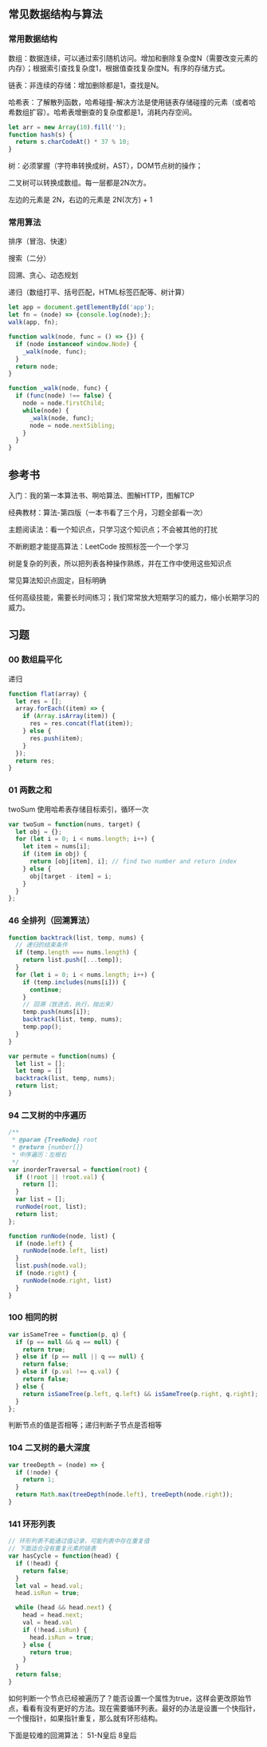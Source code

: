 ## 常见数据结构与算法

### 常用数据结构

数组：数据连续，可以通过索引随机访问。增加和删除复杂度N（需要改变元素的内存）；根据索引查找复杂度1，根据值查找复杂度N。有序的存储方式。

链表：非连续的存储：增加删除都是1，查找是N。

哈希表：了解散列函数，哈希碰撞-解决方法是使用链表存储碰撞的元素（或者哈希数组扩容）。哈希表增删查的复杂度都是1，消耗内存空间。

~~~js
let arr = new Array(10).fill('');
function hash(s) {
  return s.charCodeAt() * 37 % 10;
}
~~~

树：必须掌握（字符串转换成树，AST），DOM节点树的操作；

二叉树可以转换成数组。每一层都是2N次方。

左边的元素是 2N，右边的元素是 2N(次方) + 1

### 常用算法

排序（冒泡、快速）

搜索（二分）

回溯、贪心、动态规划

递归（数组打平、括号匹配，HTML标签匹配等、树计算）

~~~js
let app = document.getElementById('app');
let fn = (node) => {console.log(node);};
walk(app, fn);

function walk(node, func = () => {}) {
  if (node instanceof window.Node) {
    _walk(node, func);
  }
  return node;
}

function _walk(node, func) {
  if (func(node) !== false) {
    node = node.firstChild;
    while(node) {
      _walk(node, func);
      node = node.nextSibling;
    }
  }
}
~~~

## 参考书

入门：我的第一本算法书、啊哈算法、图解HTTP，图解TCP

经典教材：算法-第四版（一本书看了三个月，习题全部看一次）

主题阅读法：看一个知识点，只学习这个知识点；不会被其他的打扰

不断刷题才能提高算法：LeetCode 按照标签一个一个学习

树是复杂的列表，所以把列表各种操作熟练，并在工作中使用这些知识点

常见算法知识点固定，目标明确

任何高级技能，需要长时间练习；我们常常放大短期学习的威力，缩小长期学习的威力。

## 习题

### 00 数组扁平化

递归

~~~js
function flat(array) {
  let res = [];
  array.forEach((item) => {
    if (Array.isArray(item)) {
      res = res.concat(flat(item));
    } else {
      res.push(item);
    }
  });
  return res;
}
~~~

### 01 两数之和 

twoSum 使用哈希表存储目标索引，循环一次

~~~js
var twoSum = function(nums, target) {
  let obj = {};
  for (let i = 0; i < nums.length; i++) {
    let item = nums[i];
    if (item in obj) {
      return [obj[item], i]; // find two number and return index
    } else {
      obj[target - item] = i;
    }
  }
};
~~~

### 46 全排列（回溯算法）

```js
function backtrack(list, temp, nums) {
  // 递归的结束条件
  if (temp.length === nums.length) {
    return list.push([...temp]);
  }
  for (let i = 0; i < nums.length; i++) {
    if (temp.includes(nums[i])) {
      continue;
    }
    // 回溯（放进去，执行，抛出来）
    temp.push(nums[i]);
    backtrack(list, temp, nums);
    temp.pop();
  }
}

var permute = function(nums) {
  let list = [];
  let temp = []
  backtrack(list, temp, nums);
  return list;
}
```

### 94 二叉树的中序遍历

~~~js
/**
 * @param {TreeNode} root
 * @return {number[]}
 * 中序遍历：左根右
 */
var inorderTraversal = function(root) {
  if (!root || !root.val) {
    return [];
  }
  var list = [];
  runNode(root, list);
  return list;
};

function runNode(node, list) {
  if (node.left) {
    runNode(node.left, list)
  }
  list.push(node.val);
  if (node.right) {
    runNode(node.right, list)
  }
}
~~~

### 100 相同的树

~~~js
var isSameTree = function(p, q) {
  if (p == null && q == null) {
    return true;
  } else if (p == null || q == null) {
    return false;
  } else if (p.val !== q.val) {
    return false;
  } else {
    return isSameTree(p.left, q.left) && isSameTree(p.right, q.right);
  }
};
~~~

判断节点的值是否相等；递归判断子节点是否相等


### 104 二叉树的最大深度

~~~js
var treeDepth = (node) => {
  if (!node) {
    return 1;
  }
  return Math.max(treeDepth(node.left), treeDepth(node.right));
} 
~~~

### 141 环形列表

~~~js
// 环形列表不能通过值记录，可能列表中存在重复值
// 下面适合没有重复元素的链表
var hasCycle = function(head) {
  if (!head) {
    return false;
  }
  let val = head.val;
  head.isRun = true;

  while (head && head.next) {
    head = head.next;
    val = head.val
    if (!head.isRun) {
      head.isRun = true;
    } else {
      return true;
    }
  }
  return false;
}
~~~

如何判断一个节点已经被遍历了？能否设置一个属性为true，这样会更改原始节点，看看有没有更好的方法。现在需要循环列表。最好的办法是设置一个快指针，一个慢指针，如果指针重复，那么就有环形结构。

下面是较难的回溯算法：
51-N皇后 
8皇后

